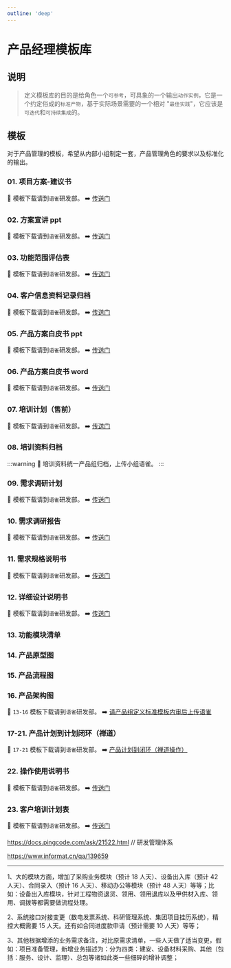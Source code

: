 ```yaml
---
outline: 'deep'
---
```


# 产品经理模板库

## 说明

> 定义模板库的目的是给角色一个`可参考`，可具象的一个输出`动作实例`，它是一个约定俗成的`标准产物`，基于实际场景需要的一个相对 "`最佳实践`"，它应该是`可迭代`和`可持续集成`的。

## 模板

对于产品管理的模板，希望从内部小组制定一套，产品管理角色的要求以及标准化的输出。

### 01. 项目方案-建议书

<ElImg src="manage/po/01.png" title="01-方案建议书"/>

:eyes: 模板下载请到`语雀`研发部。 ➡️ [传送门](https://xc0mg8.yuque.com/xc0mg8/kotaew/pfe8tmbgptxugsfc#tMp46)

### 02. 方案宣讲 ppt

<ElImg src="manage/po/02.png" title="02-方案宣讲 ppt"/>

:eyes: 模板下载请到`语雀`研发部。 ➡️ [传送门](https://xc0mg8.yuque.com/xc0mg8/kotaew/pfe8tmbgptxugsfc#nLptY)

### 03. 功能范围评估表

<ElImg src="manage/po/03.png" title="03-功能范围评估表"/>

:eyes: 模板下载请到`语雀`研发部。 ➡️ [传送门](https://xc0mg8.yuque.com/xc0mg8/kotaew/pfe8tmbgptxugsfc#E1MPb)

### 04. 客户信息资料记录归档

<ElImg src="manage/po/04.png" title="04-客户信息资料记录归档"/>

:eyes: 模板下载请到`语雀`研发部。 ➡️ [传送门](https://xc0mg8.yuque.com/xc0mg8/kotaew/pfe8tmbgptxugsfc#ZyTZV)

### 05. 产品方案白皮书 ppt

<ElImg src="manage/po/05.png" title="05-产品方案白皮书 ppt"/>

:eyes: 模板下载请到`语雀`研发部。 ➡️ [传送门](https://xc0mg8.yuque.com/xc0mg8/kotaew/pfe8tmbgptxugsfc#LqcQc)

### 06. 产品方案白皮书 word

<ElImg src="manage/po/06.png" title="产品方案白皮书 word"/>

:eyes: 模板下载请到`语雀`研发部。 ➡️ [传送门](https://xc0mg8.yuque.com/xc0mg8/kotaew/pfe8tmbgptxugsfc#qKnYY)

### 07. 培训计划（售前）

<ElImg src="manage/po/07.png" title="培训计划（售前）"/>

:eyes: 模板下载请到`语雀`研发部。 ➡️ [传送门](https://xc0mg8.yuque.com/xc0mg8/kotaew/pfe8tmbgptxugsfc#S7sej)

### 08. 培训资料归档

:::warning :bell:
培训资料统一产品组归档，上传小组语雀。
:::

### 09. 需求调研计划

<ElImg src="manage/po/09.png" title="09-需求调研计划"/>

:eyes: 模板下载请到`语雀`研发部。 ➡️ [传送门](https://xc0mg8.yuque.com/xc0mg8/kotaew/pfe8tmbgptxugsfc#ArJ70)

### 10. 需求调研报告

<ElImg src="manage/po/10.png" title="10-需求调研报告"/>

:eyes: 模板下载请到`语雀`研发部。 ➡️ [传送门](https://xc0mg8.yuque.com/xc0mg8/kotaew/pfe8tmbgptxugsfc#bTAde)

### 11. 需求规格说明书

<ElImg src="manage/po/11.png" title="11-需求概要说明书"/>

:eyes: 模板下载请到`语雀`研发部。 ➡️ [传送门](https://xc0mg8.yuque.com/xc0mg8/kotaew/pfe8tmbgptxugsfc#SwNts)

### 12. 详细设计说明书

<ElImg src="manage/po/12.png" title="12-详细设计说明书"/>

:eyes: 模板下载请到`语雀`研发部。 ➡️ [传送门](https://xc0mg8.yuque.com/xc0mg8/kotaew/pfe8tmbgptxugsfc#SwNts)

### 13. 功能模块清单

<ElImg src="manage/po/13.png" title="13-功能模块清单"/>

### 14. 产品原型图

<ElImg src="manage/po/14.png" title="14-产品原型图"/>

### 15. 产品流程图

<ElImg src="manage/po/15.png" title="15-产品流程图"/>

### 16. 产品架构图

<ElImg src="manage/po/16.png" title="16-功能架构图"/>

:eyes: `13-16` 模板下载请到`语雀`研发部。 ➡️ [请产品组定义标准模板内审后上传语雀](https://www.tzagileteam.com/manage/templates/po-template.html#%E8%AF%B4%E6%98%8E)

### 17-21. 产品计划到计划闭环（禅道）

<ElImg src="manage/po/17-21.png" title="17-21-产品计划到计划闭环（禅道）"/>

:eyes: `17-21` 模板下载请到`语雀`研发部。 ➡️ [产品计划到闭环（禅道操作）](https://xc0mg8.yuque.com/xc0mg8/kotaew/pfe8tmbgptxugsfc#I0Ix6)

### 22. 操作使用说明书

<ElImg src="manage/pm/34.png" title="34-操作使用说明书"/>

:eyes: 模板下载请到`语雀`研发部。 ➡️ [传送门](https://xc0mg8.yuque.com/xc0mg8/kotaew/pfe8tmbgptxugsfc#iTuK0)

### 23. 客户培训计划表

<ElImg src="manage/po/23.png" title="客户培训计划签到表"/>

:eyes: 模板下载请到`语雀`研发部。 ➡️ [传送门](https://xc0mg8.yuque.com/xc0mg8/kotaew/pfe8tmbgptxugsfc#CQBz3)

https://docs.pingcode.com/ask/21522.html // 研发管理体系

https://www.informat.cn/qa/139659

---

1、大的模块方面，增加了采购业务模块（预计 18 人天）、设备出入库（预计 42 人天）、合同录入（预计 16 人天）、移动办公等模块（预计 48 人天）等等；比如：设备出入库模块，针对工程物资退货、领用、领用退库以及甲供材入库、领用、调拨等都需要做流程处理。

2、系统接口对接变更（数电发票系统、科研管理系统、集团项目挂历系统），精控大概需要 15 人天。还有如合同进度款申请（预计需要 10 人天）等等；

3、其他根据增添的业务需求备注，对比原需求清单，一些人天做了适当变更，假如：项目准备管理，新增业务描述为：分为四类：建安、设备材料采购、其他（包括：服务、设计、监理）、总包等诸如此类一些细碎的增补调整；



